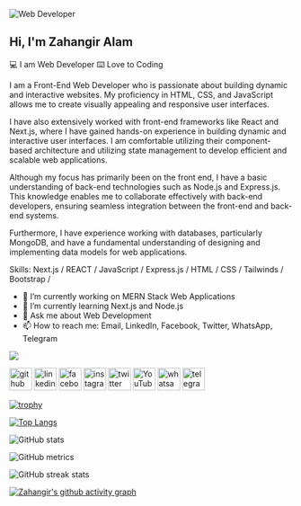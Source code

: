 ![Web Developer](https://i.ibb.co/NsZ05G0/20230312-174040.jpg)
## Hi, I'm Zahangir Alam

💻 I am Web Developer
⌨️ Love to Coding


I am a Front-End Web Developer who is passionate about building dynamic and interactive websites. My proficiency in HTML, CSS, and JavaScript allows me to create visually appealing and responsive user interfaces.

I have also extensively worked with front-end frameworks like React and Next.js, where I have gained hands-on experience in building dynamic and interactive user interfaces. I am comfortable utilizing their component-based architecture and utilizing state management to develop efficient and scalable web applications.

Although my focus has primarily been on the front end, I have a basic understanding of back-end technologies such as Node.js and Express.js. This knowledge enables me to collaborate effectively with back-end developers, ensuring seamless integration between the front-end and back-end systems.

Furthermore, I have experience working with databases, particularly MongoDB, and have a fundamental understanding of designing and implementing data models for web applications.

Skills: Next.js / REACT / JavaScript / Express.js / HTML / CSS / Tailwinds / Bootstrap /

- 🔭 I’m currently working on MERN Stack Web Applications 
- 🌱 I’m currently learning Next.js and Node.js 
- 💬 Ask me about Web Development 
- 📫 How to reach me: Email, LinkedIn, Facebook, Twitter, WhatsApp, Telegram

![](https://komarev.com/ghpvc/?username=zahangir20bd)


[<img src='https://cdn.jsdelivr.net/npm/simple-icons@3.0.1/icons/github.svg' alt='github' height='40'>](https://github.com/zahangir20bd)  [<img src='https://cdn.jsdelivr.net/npm/simple-icons@3.0.1/icons/linkedin.svg' alt='linkedin' height='40'>](https://www.linkedin.com/in/zahangir20bds/)  [<img src='https://cdn.jsdelivr.net/npm/simple-icons@3.0.1/icons/facebook.svg' alt='facebook' height='40'>](https://www.facebook.com/zahangir20bd)  [<img src='https://cdn.jsdelivr.net/npm/simple-icons@3.0.1/icons/instagram.svg' alt='instagram' height='40'>](https://www.instagram.com/zahangir20bd/)  [<img src='https://cdn.jsdelivr.net/npm/simple-icons@3.0.1/icons/twitter.svg' alt='twitter' height='40'>](https://twitter.com/zahangir20bd)  [<img src='https://cdn.jsdelivr.net/npm/simple-icons@3.0.1/icons/youtube.svg' alt='YouTube' height='40'>](https://www.youtube.com/channel/oddhyan4982)  [<img src='https://cdn.jsdelivr.net/npm/simple-icons@3.0.1/icons/whatsapp.svg' alt='whatsapp' height='40'>](+8801611391706)  [<img src='https://cdn.jsdelivr.net/npm/simple-icons@3.0.1/icons/telegram.svg' alt='telegram' height='40'>](+8801611391706)  


[![trophy](https://github-profile-trophy.vercel.app/?username=zahangir20bd)](https://github.com/zahangir20bd/github-profile-trophy)

[![Top Langs](https://github-readme-stats.vercel.app/api/top-langs/?username=zahangir20bd)](https://github.com/zahangir20bd/github-readme-stats)

![GitHub stats](https://github-readme-stats.vercel.app/api?username=zahangir20bd&show_icons=true&count_private=true)  

![GitHub metrics](https://metrics.lecoq.io/zahangir20bd)  

![GitHub streak stats](https://streak-stats.demolab.com/?user=zahangir20bd)  

[![Zahangir's github activity graph](https://github-readme-activity-graph.vercel.app/graph?username=zahangir20bd&theme=dracula)](https://github.com/zahangir20bd/github-readme-activity-graph)


